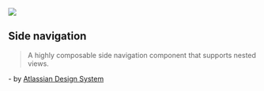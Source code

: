 ![](https://atlassian.design/static/3d0c6b70d3cf943e4826055d27453ae9/side-navigation.svg)

## Side navigation
> A highly composable side navigation component that supports nested views.

\- by [Atlassian Design System](https://atlassian.design/components)